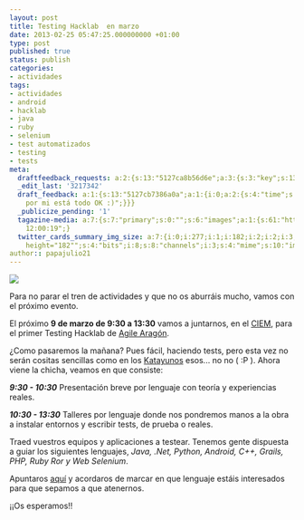 ```yaml
---
layout: post
title: Testing Hacklab  en marzo
date: 2013-02-25 05:47:25.000000000 +01:00
type: post
published: true
status: publish
categories:
- actividades
tags:
- actividades
- android
- hacklab
- java
- ruby
- selenium
- test automatizados
- testing
- tests
meta:
  draftfeedback_requests: a:2:{s:13:"5127ca8b56d6e";a:3:{s:3:"key";s:13:"5127ca8b56d6e";s:4:"time";s:10:"1361562251";s:7:"user_id";s:7:"3217342";}s:13:"5127cb7386a0a";a:3:{s:3:"key";s:13:"5127cb7386a0a";s:4:"time";s:10:"1361562483";s:7:"user_id";s:7:"3217342";}}
  _edit_last: '3217342'
  draft_feedback: a:1:{s:13:"5127cb7386a0a";a:1:{i:0;a:2:{s:4:"time";s:10:"1361562787";s:7:"content";s:24:"
    por mi está todo OK :)";}}}
  _publicize_pending: '1'
  tagazine-media: a:7:{s:7:"primary";s:0:"";s:6:"images";a:1:{s:61:"http://gibranhernandez.files.wordpress.com/2010/10/images.jpg";a:6:{s:8:"file_url";s:61:"http://gibranhernandez.files.wordpress.com/2010/10/images.jpg";s:5:"width";i:277;s:6:"height";i:182;s:4:"type";s:5:"image";s:4:"area";i:50414;s:9:"file_path";b:0;}}s:6:"videos";a:0:{}s:11:"image_count";i:1;s:6:"author";s:7:"3217342";s:7:"blog_id";s:8:"41952923";s:9:"mod_stamp";s:19:"2013-02-23
    12:00:19";}
  twitter_cards_summary_img_size: a:7:{i:0;i:277;i:1;i:182;i:2;i:2;i:3;s:24:"width="277"
    height="182"";s:4:"bits";i:8;s:8:"channels";i:3;s:4:"mime";s:10:"image/jpeg";}
author:: papajulio21
---
```

![]({{site.baseurl}}/img/posts/images.jpg)

Para no parar el tren de actividades y que no os aburráis mucho, vamos
con el próximo evento.

El próximo **9 de marzo de 9:30 a 13:30** vamos a juntarnos, en
el [CIEM](https://maps.google.es/maps?q=Avenida+de+la+Autonom%C3%ADa+n%C2%BA+7,+zaragoza&hl=es&ie=UTF8&ll=41.661275,-0.905321&spn=0.007246,0.015213&sll=41.651691,-0.894981&sspn=0.057976,0.121708&hnear=Av+de+la+Autonomia,+50003+Zaragoza&t=m&z=16&iwloc=A),
para el primer Testing Hacklab de [Agile
Aragón](http://agile-aragon.org/).

¿Como pasaremos la mañana? Pues fácil, haciendo tests, pero esta vez no
serán cositas sencillas como en los
[Katayunos](http://agile-aragon.org/2013/01/17/primer-katayuno-del-ano/)
esos... no no ( :P ). Ahora viene la chicha, veamos en que consiste:

***9:30 - 10:30*** Presentación breve por lenguaje con teoría y
experiencias reales.

***10:30 - 13:30*** Talleres por lenguaje donde nos pondremos manos a la
obra a instalar entornos y escribir tests, de prueba o reales.

Traed vuestros equipos y aplicaciones a testear. Tenemos gente dispuesta
a guiar los siguientes lenguajes, *Java, .Net, Python, Android, C++,
Grails, PHP, Ruby Ror y Web Selenium*.

Apuntaros
[aquí](https://docs.google.com/forms/d/12ZzC8di8meAMknyzEHARBiXZoduoCXXT0In30KcKX9Y/viewform)
y acordaros de marcar en que lenguaje estáis interesados para que
sepamos a que atenernos.

¡¡Os esperamos!!

